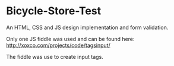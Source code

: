 # Bicycle-Store-Test
An HTML, CSS and JS design implementation and form validation.

Only one JS fiddle was used and can be found here:
http://xoxco.com/projects/code/tagsinput/

The fiddle was use to create input tags.
